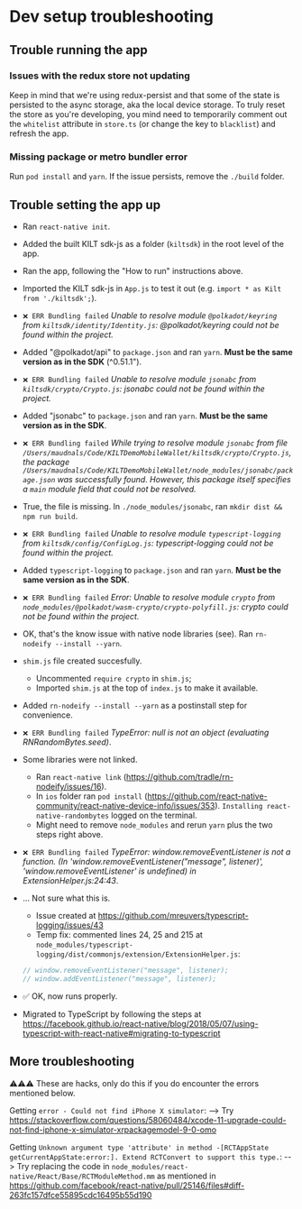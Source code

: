 # Dev setup troubleshooting

## Trouble running the app

### Issues with the redux store not updating
Keep in mind that we're using redux-persist and that some of the state is persisted to the async storage, aka the local device storage.
To truly reset the store as you're developing, you mind need to temporarily comment out the `whitelist` attribute in `store.ts` (or change the key to `blacklist`) and refresh the app.

### Missing package or metro bundler error
Run `pod install` and `yarn`.
If the issue persists, remove the `./build` folder.

## Trouble setting the app up

- Ran `react-native init`.
- Added the built KILT sdk-js as a folder (`kiltsdk`) in the root level of the app.
- Ran the app, following the "How to run" instructions above.
- Imported the KILT sdk-js in `App.js` to test it out (e.g. `import * as Kilt from './kiltsdk';`).
- `❌ ERR Bundling failed` _Unable to resolve module `@polkadot/keyring` from `kiltsdk/identity/Identity.js`: @polkadot/keyring could not be found within the project._
- Added "@polkadot/api" to `package.json` and ran `yarn`. **Must be the same version as in the SDK** (^0.51.1").
- `❌ ERR Bundling failed` _Unable to resolve module `jsonabc` from `kiltsdk/crypto/Crypto.js`: jsonabc could not be found within the project._
- Added "jsonabc" to `package.json` and ran `yarn`. **Must be the same version as in the SDK**.
- `❌ ERR Bundling failed` _While trying to resolve module `jsonabc` from file `/Users/maudnals/Code/KILTDemoMobileWallet/kiltsdk/crypto/Crypto.js`, the package `/Users/maudnals/Code/KILTDemoMobileWallet/node_modules/jsonabc/package.json` was successfully found. However, this package itself specifies a `main` module field that could not be resolved._
- True, the file is missing. In `./node_modules/jsonabc`, ran `mkdir dist && npm run build`.
- `❌ ERR Bundling failed` _Unable to resolve module `typescript-logging` from `kiltsdk/config/ConfigLog.js`: typescript-logging could not be found within the project._
- Added `typescript-logging` to `package.json` and ran `yarn`. **Must be the same version as in the SDK**.
- `❌ ERR Bundling failed` _Error: Unable to resolve module `crypto` from `node_modules/@polkadot/wasm-crypto/crypto-polyfill.js`: crypto could not be found within the project._
- OK, that's the know issue with native node libraries (see). Ran `rn-nodeify --install --yarn`.
- `shim.js` file created succesfully.
  - Uncommented `require crypto` in `shim.js`;
  - Imported `shim.js` at the top of `index.js` to make it available.
- Added `rn-nodeify --install --yarn` as a postinstall step for convenience.
- `❌ ERR Bundling failed` _TypeError: null is not an object (evaluating RNRandomBytes.seed)_.
- Some libraries were not linked.
  - Ran `react-native link` (https://github.com/tradle/rn-nodeify/issues/16).
  - In `ios` folder ran `pod install` (https://github.com/react-native-community/react-native-device-info/issues/353). `Installing react-native-randombytes` logged on the terminal.
  - Might need to remove `node_modules` and rerun `yarn` plus the two steps right above.
- `❌ ERR Bundling failed` _TypeError: window.removeEventListener is not a function. (In 'window.removeEventListener("message", listener)', 'window.removeEventListener' is undefined) in ExtensionHelper.js:24:43_.
- ... Not sure what this is.

  - Issue created at https://github.com/mreuvers/typescript-logging/issues/43
  - Temp fix: commented lines 24, 25 and 215 at `node_modules/typescript-logging/dist/commonjs/extension/ExtensionHelper.js`:

  ```javascript
  // window.removeEventListener("message", listener);
  // window.addEventListener("message", listener);
  ```

- ✅ OK, now runs properly.
- Migrated to TypeScript by following the steps at https://facebook.github.io/react-native/blog/2018/05/07/using-typescript-with-react-native#migrating-to-typescript

## More troubleshooting

⚠⚠⚠ These are hacks, only do this if you do encounter the errors mentioned below.

Getting `error - Could not find iPhone X simulator`:
--> Try https://stackoverflow.com/questions/58060484/xcode-11-upgrade-could-not-find-iphone-x-simulator-xrpackagemodel-9-0-omo

Getting `Unknown argument type 'attribute' in method -[RCTAppState getCurrentAppState:error:]. Extend RCTConvert to support this type.`:
--> Try replacing the code in `node_modules/react-native/React/Base/RCTModuleMethod.mm` as mentioned in https://github.com/facebook/react-native/pull/25146/files#diff-263fc157dfce55895cdc16495b55d190
